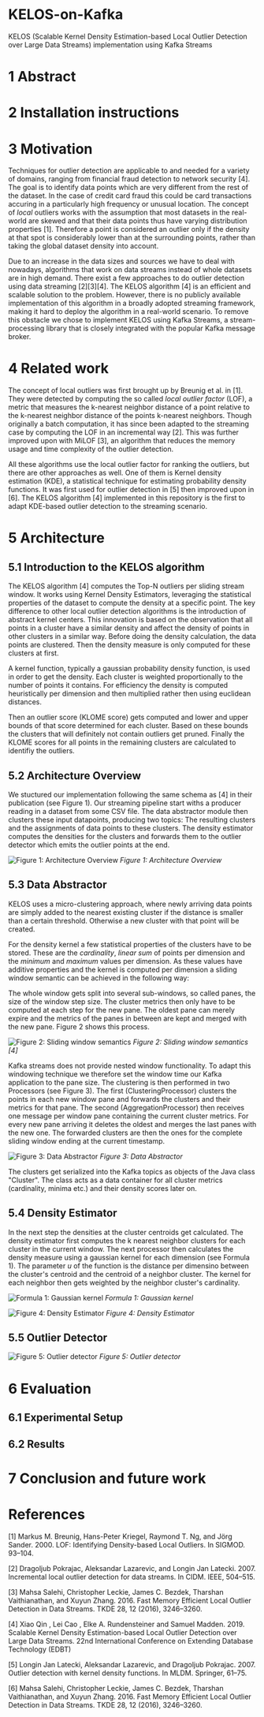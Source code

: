 # KELOS-on-Kafka
KELOS (Scalable Kernel Density Estimation-based Local Outlier Detection over Large Data Streams) implementation using Kafka Streams

# 1 Abstract

# 2 Installation instructions

# 3 Motivation

Techniques for outlier detection are applicable to and needed for a variety of domains, ranging from financial fraud detection to network security [4]. The goal is to identify data points which are very different from the rest of the dataset. In the case of credit card fraud this could be card transactions accuring in a particularly high frequency or unusual location. The concept of *local* outliers works with the assumption that most datasets in the real-world are skewed and that their data points thus have varying distribution properties [1]. Therefore a point is considered an outlier only if the density at that spot is considerably lower than at the surrounding points, rather than taking the global dataset density into account. 

Due to an increase in the data sizes and sources we have to deal with nowadays, algorithms that work on data streams instead of whole datasets are in high demand. There exist a few approaches to do outlier detection using data streaming [2][3][4]. The KELOS algorithm [4] is an efficient and scalable solution to the problem. However, there is no publicly available implementation of this algorithm in a broadly adopted streaming framework, making it hard to deploy the algorithm in a real-world scenario. To remove this obstacle we chose to implement KELOS using Kafka Streams, a stream-processing library that is closely integrated with the popular Kafka message broker.

# 4 Related work

The concept of local outliers was first brought up by Breunig et al. in [1]. They were detected by computing the so called *local outlier factor* (LOF), a metric that measures the k-nearest neighbor distance of a point relative to the k-nearest neighbor distance of the points k-nearest neighbors. Though originally a batch computation, it has since been adapted to the streaming case by computing the LOF in an incremental way [2]. This was further improved upon with MiLOF [3], an algorithm that reduces the memory usage and time complexity of the outlier detection.

All these algorithms use the local outlier factor for ranking the outliers, but there are other approaches as well. One of them is Kernel density estimation (KDE), a statistical technique for estimating probability density functions. It was first used for outlier detection in [5] then improved upon in [6]. The KELOS algorithm [4] implemented in this repository is the first to adapt KDE-based outlier detection to the streaming scenario.

# 5 Architecture

## 5.1 Introduction to the KELOS algorithm

The KELOS algorithm [4] computes the Top-N outliers per sliding stream window. It works using Kernel Density Estimators, leveraging the statistical properties of the dataset to compute the density at a specific point.
The key difference to other local outlier detection algorithms is the introduction of abstract kernel centers. This innovation is based on the observation that all points in a cluster have a similar density and affect the density of points in other clusters in a similar way. Before doing the density calculation, the data points are clustered. Then the density measure is only computed for these clusters at first.

A kernel function, typically a gaussian probability density function, is used in order to get the density. Each cluster is weighted proportionally to the number of points it contains. For efficiency the density is computed heuristically per dimension and then multiplied rather then using euclidean distances.

Then an outlier score (KLOME score) gets computed and lower and upper bounds of that score determined for each cluster. Based on these bounds the clusters that will definitely not contain outliers get pruned. Finally the KLOME scores for all points in the remaining clusters are calculated to identifiy the outliers.

## 5.2 Architecture Overview

We stuctured our implementation following the same schema as [4] in their publication (see Figure 1). Our streaming pipeline start withs a producer reading in a dataset from some CSV file. The data abstractor module then clusters these input datapoints, producing two topics: The resulting clusters and the assignments of data points to these clusters. The density estimator computes the densities for the clusters and forwards them to the outlier detector which emits the outlier points at the end.

![Figure 1: Architecture Overview](./figures/architecture-overview.png)
*Figure 1: Architecture Overview*


## 5.3 Data Abstractor

KELOS uses a micro-clustering approach, where newly arriving data points are simply added to the nearest existing cluster if the distance is smaller than a certain threshold. Otherwise a new cluster with that point will be created. 

For the density kernel a few statistical properties of the clusters have to be stored. These are the *cardinality*, *linear sum* of points per dimension and the *minimum* and *maximum* values per dimension. As these values have additive properties and the kernel is computed per dimension a sliding window semantic can be achieved in the following way:

The whole window gets split into several sub-windows, so called panes, the size of the window step size. The cluster metrics then only have to be computed at each step for the new pane. The oldest pane can merely expire and the metrics of the panes in between are kept and merged with the new pane. Figure 2 shows this process.

![Figure 2: Sliding window semantics](./figures/sliding-window-semantic.png)
*Figure 2: Sliding window semantics [4]*

Kafka streams does not provide nested window functionality. To adapt this windowing technique we therefore set the window time our Kafka application to the pane size. The clustering is then performed in two Processors (see Figure 3). The first (ClusteringProcessor) clusters the points in each new window pane and forwards the clusters and their metrics for that pane. The second (AggregationProcessor) then receives one message per window pane containing the current cluster metrics. For every new pane arriving it deletes the oldest and merges the last panes with the new one. The forwarded clusters are then the ones for the complete sliding window ending at the current timestamp.

![Figure 3: Data Abstractor](./figures/data-abstractor.png)
*Figure 3: Data Abstractor*

The clusters get serialized into the Kafka topics as objects of the Java class "Cluster". The class acts as a data container for all cluster metrics (cardinality, minima etc.) and their density scores later on.

## 5.4 Density Estimator

In the next step the densities at the cluster centroids get calculated. The density estimator first computes the k nearest neighbor clusters for each cluster in the current window. The next processor then calculates the density measure using a gaussian kernel for each dimension (see Formula 1). The parameter *u* of the function is the distance per dimensino between the cluster's centroid and the centroid of a neighbor cluster. The kernel for each neighbor then gets weighted by the neighbor cluster's cardinality.

![Formula 1: Gaussian kernel](./figures/gaussian-kernel.png)
*Formula 1: Gaussian kernel*

![Figure 4: Density Estimator](./figures/density-estimator.png)
*Figure 4: Density Estimator*

## 5.5 Outlier Detector

![Figure 5: Outlier detector](./figures/outlier-detector.png)
*Figure 5: Outlier detector*

# 6 Evaluation

## 6.1 Experimental Setup

## 6.2 Results

# 7 Conclusion and future work

# References

[1] Markus M. Breunig, Hans-Peter Kriegel, Raymond T. Ng, and Jörg Sander. 2000. LOF: Identifying Density-based Local Outliers. In SIGMOD. 93–104.

[2] Dragoljub Pokrajac, Aleksandar Lazarevic, and Longin Jan Latecki. 2007. Incremental local outlier detection for data streams. In CIDM. IEEE, 504–515.

[3] Mahsa Salehi, Christopher Leckie, James C. Bezdek, Tharshan Vaithianathan, and Xuyun Zhang. 2016. Fast Memory Efficient Local Outlier Detection in
Data Streams. TKDE 28, 12 (2016), 3246–3260.

[4] Xiao Qin , Lei Cao , Elke A. Rundensteiner and Samuel Madden. 2019. Scalable Kernel Density Estimation-based Local Outlier Detection over Large Data Streams. 22nd International Conference on Extending Database Technology (EDBT)

[5] Longin Jan Latecki, Aleksandar Lazarevic, and Dragoljub Pokrajac. 2007. Outlier detection with kernel density functions. In MLDM. Springer, 61–75.

[6] Mahsa Salehi, Christopher Leckie, James C. Bezdek, Tharshan Vaithianathan, and Xuyun Zhang. 2016. Fast Memory Efficient Local Outlier Detection in Data Streams. TKDE 28, 12 (2016), 3246–3260.
